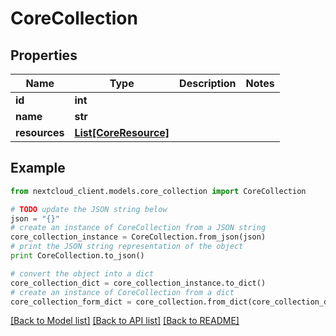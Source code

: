 # CoreCollection


## Properties
Name | Type | Description | Notes
------------ | ------------- | ------------- | -------------
**id** | **int** |  | 
**name** | **str** |  | 
**resources** | [**List[CoreResource]**](CoreResource.md) |  | 

## Example

```python
from nextcloud_client.models.core_collection import CoreCollection

# TODO update the JSON string below
json = "{}"
# create an instance of CoreCollection from a JSON string
core_collection_instance = CoreCollection.from_json(json)
# print the JSON string representation of the object
print CoreCollection.to_json()

# convert the object into a dict
core_collection_dict = core_collection_instance.to_dict()
# create an instance of CoreCollection from a dict
core_collection_form_dict = core_collection.from_dict(core_collection_dict)
```
[[Back to Model list]](../README.md#documentation-for-models) [[Back to API list]](../README.md#documentation-for-api-endpoints) [[Back to README]](../README.md)


